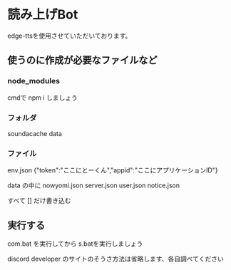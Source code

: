 # 読み上げBot

edge-ttsを使用させていただいております。

## 使うのに作成が必要なファイルなど

### node_modules

cmdで npm i しましょう

### フォルダ

soundacache
data

### ファイル

env.json   {"token":"ここにとーくん","appid":"ここにアプリケーションID"}

data の中に
nowyomi.json
server.json
user.json
notice.json

すべて [] だけ書き込む

## 実行する

com.bat を実行してから s.batを実行しましょう

discord developer のサイトのそうさ方法は省略します、各自調べてください